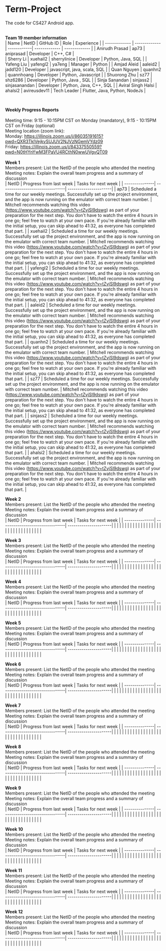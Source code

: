 # Term-Project
The code for CS427 Android app. 
<br/>
<br/>

<b>Team 19 member information</b>
<br/>
| Name          | NetID         | GitHub ID   | Role          | Experience    |
| ------------- | ------------- | ------------| ------------- | ------------- |
| Anirudh Prasad              | ap73              | aniprasad            |  Developer             | C++, C#              |            
| Sherry Li     |  xuehail2             |  sherrylinice           | Developer              | Python, Java, SQL              |
| Yafeng Liu              | yafengl2      | ya7eng | Manager             | Python |
| Amjad Aleid              | aaleid2              | jadd120            | Developer              | javascript, java, scala, SQL              |
| Quan Nguyen                 | quanhn2              | quannhoang            | Developer              |  Python, Javascript             |
| Shuorong Zhu                | sz77              | shz6286            | Developer              |  Python, Java , SQL            |
| Sinja Sanandan              | sinjass2             | sinjasanandan           | Developer             | Python, Java, C++, SQL              |
| Aviral Singh Halsi              | ahalsi2            | avireusdev11            |   Tech Leader            | Flutter, Java, Python, NodeJs              |

<br/>


<b>Weekly Progress Reports</b>
</br> 
</br>
Meeting time: 9:15 - 10:15PM CST on Monday (mandatory), 9:15 - 10:15PM CST on Friday (optional)
</br> 
Meeting location (zoom link): 
</br>
Monday: https://illinois.zoom.us/j/86035191615?pwd=QXR3TklVejkvSUJUV2NJVzNGemVYdz09
</br> 
Friday: https://illinois.zoom.us/j/84337550559?pwd=N0tHYnYwM3FPaVU4RCthN0wwUVgvQT09
</br>
</br>
<b>Week 1</b>
</br>
Members present: List the NetID of the people who attended the meeting
</br>
Meeting notes: Explain the overall team progress and a summary of discussion
</br>
| NetID          | Progress from last week         | Tasks for next week   |
| ---------------| --------------------------------| ----------------------|
| ap73               | Scheduled a time for our weekly meetings. Successfully set up the project environment, and the app is now running on the emulator with correct team number.  | Mitchell recommends watching this video (https://www.youtube.com/watch?v=tZvjSl9dswg) as part of your preparation for the next step. You don't have to watch the entire 4 hours in one go; feel free to watch at your own pace. If you're already familiar with the initial setup, you can skip ahead to 41:32, as everyone has completed that part.                       |
| xuehail2               | Scheduled a time for our weekly meetings. Successfully set up the project environment, and the app is now running on the emulator with correct team number. | Mitchell recommends watching this video (https://www.youtube.com/watch?v=tZvjSl9dswg) as part of your preparation for the next step. You don't have to watch the entire 4 hours in one go; feel free to watch at your own pace. If you're already familiar with the initial setup, you can skip ahead to 41:32, as everyone has completed that part.                       |
| yafengl2               | Scheduled a time for our weekly meetings. Successfully set up the project environment, and the app is now running on the emulator with correct team number. | Mitchell recommends watching this video (https://www.youtube.com/watch?v=tZvjSl9dswg) as part of your preparation for the next step. You don't have to watch the entire 4 hours in one go; feel free to watch at your own pace. If you're already familiar with the initial setup, you can skip ahead to 41:32, as everyone has completed that part.                       |
| aaleid2               | Scheduled a time for our weekly meetings. Successfully set up the project environment, and the app is now running on the emulator with correct team number. | Mitchell recommends watching this video (https://www.youtube.com/watch?v=tZvjSl9dswg) as part of your preparation for the next step. You don't have to watch the entire 4 hours in one go; feel free to watch at your own pace. If you're already familiar with the initial setup, you can skip ahead to 41:32, as everyone has completed that part.                       |
| quanhn2               | Scheduled a time for our weekly meetings. Successfully set up the project environment, and the app is now running on the emulator with correct team number.  | Mitchell recommends watching this video (https://www.youtube.com/watch?v=tZvjSl9dswg) as part of your preparation for the next step. You don't have to watch the entire 4 hours in one go; feel free to watch at your own pace. If you're already familiar with the initial setup, you can skip ahead to 41:32, as everyone has completed that part.                       |
| sz77               | Scheduled a time for our weekly meetings. Successfully set up the project environment, and the app is now running on the emulator with correct team number.  | Mitchell recommends watching this video (https://www.youtube.com/watch?v=tZvjSl9dswg) as part of your preparation for the next step. You don't have to watch the entire 4 hours in one go; feel free to watch at your own pace. If you're already familiar with the initial setup, you can skip ahead to 41:32, as everyone has completed that part.                       |
| sinjass2               | Scheduled a time for our weekly meetings. Successfully set up the project environment, and the app is now running on the emulator with correct team number.  | Mitchell recommends watching this video (https://www.youtube.com/watch?v=tZvjSl9dswg) as part of your preparation for the next step. You don't have to watch the entire 4 hours in one go; feel free to watch at your own pace. If you're already familiar with the initial setup, you can skip ahead to 41:32, as everyone has completed that part.                       |
| ahalsi2               | Scheduled a time for our weekly meetings. Successfully set up the project environment, and the app is now running on the emulator with correct team number.   | Mitchell recommends watching this video (https://www.youtube.com/watch?v=tZvjSl9dswg) as part of your preparation for the next step. You don't have to watch the entire 4 hours in one go; feel free to watch at your own pace. If you're already familiar with the initial setup, you can skip ahead to 41:32, as everyone has completed that part.                       |
</br>



<b>Week 2</b>
</br>
Members present: List the NetID of the people who attended the meeting
</br>
Meeting notes: Explain the overall team progress and a summary of discussion
</br>
| NetID          | Progress from last week         | Tasks for next week   |
| ---------------| --------------------------------| ----------------------|
|                |                                 |                       |
|                |                                 |                       |
|                |                                 |                       |
|                |                                 |                       |
|                |                                 |                       |
|                |                                 |                       |
|                |                                 |                       |
|                |                                 |                       |
</br>


<b>Week 3</b>
</br>
Members present: List the NetID of the people who attended the meeting
</br>
Meeting notes: Explain the overall team progress and a summary of discussion
</br>
| NetID          | Progress from last week         | Tasks for next week   |
| ---------------| --------------------------------| ----------------------|
|                |                                 |                       |
|                |                                 |                       |
|                |                                 |                       |
|                |                                 |                       |
|                |                                 |                       |
|                |                                 |                       |
|                |                                 |                       |
|                |                                 |                       |
</br>


<b>Week 4</b>
</br>
Members present: List the NetID of the people who attended the meeting
</br>
Meeting notes: Explain the overall team progress and a summary of discussion
</br>
| NetID          | Progress from last week         | Tasks for next week   |
| ---------------| --------------------------------| ----------------------|
|                |                                 |                       |
|                |                                 |                       |
|                |                                 |                       |
|                |                                 |                       |
|                |                                 |                       |
|                |                                 |                       |
|                |                                 |                       |
|                |                                 |                       |
</br>


<b>Week 5</b>
</br>
Members present: List the NetID of the people who attended the meeting
</br>
Meeting notes: Explain the overall team progress and a summary of discussion
</br>
| NetID          | Progress from last week         | Tasks for next week   |
| ---------------| --------------------------------| ----------------------|
|                |                                 |                       |
|                |                                 |                       |
|                |                                 |                       |
|                |                                 |                       |
|                |                                 |                       |
|                |                                 |                       |
|                |                                 |                       |
|                |                                 |                       |
</br>


<b>Week 6</b>
</br>
Members present: List the NetID of the people who attended the meeting
</br>
Meeting notes: Explain the overall team progress and a summary of discussion
</br>
| NetID          | Progress from last week         | Tasks for next week   |
| ---------------| --------------------------------| ----------------------|
|                |                                 |                       |
|                |                                 |                       |
|                |                                 |                       |
|                |                                 |                       |
|                |                                 |                       |
|                |                                 |                       |
|                |                                 |                       |
|                |                                 |                       |
</br>


<b>Week 7</b>
</br>
Members present: List the NetID of the people who attended the meeting
</br>
Meeting notes: Explain the overall team progress and a summary of discussion
</br>
| NetID          | Progress from last week         | Tasks for next week   |
| ---------------| --------------------------------| ----------------------|
|                |                                 |                       |
|                |                                 |                       |
|                |                                 |                       |
|                |                                 |                       |
|                |                                 |                       |
|                |                                 |                       |
|                |                                 |                       |
|                |                                 |                       |
</br>


<b>Week 8</b>
</br>
Members present: List the NetID of the people who attended the meeting
</br>
Meeting notes: Explain the overall team progress and a summary of discussion
</br>
| NetID          | Progress from last week         | Tasks for next week   |
| ---------------| --------------------------------| ----------------------|
|                |                                 |                       |
|                |                                 |                       |
|                |                                 |                       |
|                |                                 |                       |
|                |                                 |                       |
|                |                                 |                       |
|                |                                 |                       |
|                |                                 |                       |
</br>


<b>Week 9</b>
</br>
Members present: List the NetID of the people who attended the meeting
</br>
Meeting notes: Explain the overall team progress and a summary of discussion
</br>
| NetID          | Progress from last week         | Tasks for next week   |
| ---------------| --------------------------------| ----------------------|
|                |                                 |                       |
|                |                                 |                       |
|                |                                 |                       |
|                |                                 |                       |
|                |                                 |                       |
|                |                                 |                       |
|                |                                 |                       |
|                |                                 |                       |
</br>


<b>Week 10</b>
</br>
Members present: List the NetID of the people who attended the meeting
</br>
Meeting notes: Explain the overall team progress and a summary of discussion
</br>
| NetID          | Progress from last week         | Tasks for next week   |
| ---------------| --------------------------------| ----------------------|
|                |                                 |                       |
|                |                                 |                       |
|                |                                 |                       |
|                |                                 |                       |
|                |                                 |                       |
|                |                                 |                       |
|                |                                 |                       |
|                |                                 |                       |
</br>


<b>Week 11</b>
</br>
Members present: List the NetID of the people who attended the meeting
</br>
Meeting notes: Explain the overall team progress and a summary of discussion
</br>
| NetID          | Progress from last week         | Tasks for next week   |
| ---------------| --------------------------------| ----------------------|
|                |                                 |                       |
|                |                                 |                       |
|                |                                 |                       |
|                |                                 |                       |
|                |                                 |                       |
|                |                                 |                       |
|                |                                 |                       |
|                |                                 |                       |
</br>


<b>Week 12</b>
</br>
Members present: List the NetID of the people who attended the meeting
</br>
Meeting notes: Explain the overall team progress and a summary of discussion
</br>
| NetID          | Progress from last week         | Tasks for next week   |
| ---------------| --------------------------------| ----------------------|
|                |                                 |                       |
|                |                                 |                       |
|                |                                 |                       |
|                |                                 |                       |
|                |                                 |                       |
|                |                                 |                       |
|                |                                 |                       |
|                |                                 |                       |
</br>
